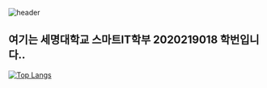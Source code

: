   ![header](https://capsule-render.vercel.app/api?type=slice&color=auto&height=300&section=header&text=Hello&fontSize=70&descAlign=70&rotate=19)

<h2>여기는 세명대학교 스마트IT학부 2020219018 학번입니다.. </h2>

[![Top Langs](https://github-readme-stats.vercel.app/api/top-langs/?username=JSblow001&layout=compact)](https://github.com/Jsblow001/github-readme-stats)
